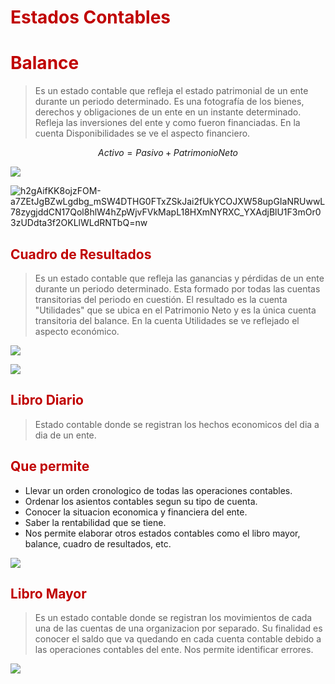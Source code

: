 # <span style="color:#c00000">Estados Contables</span>

# <span style="color:#c00000">Balance</span>

> Es un estado contable que refleja el estado patrimonial de un ente durante un periodo determinado.
> Es una fotografía de los bienes, derechos y obligaciones de un ente en un instante determinado.
> Refleja las inversiones del ente y como fueron financiadas.
> En la cuenta Disponibilidades se ve el aspecto financiero.

$$Activo = Pasivo + Patrimonio Neto$$


![](https://lh7-us.googleusercontent.com/p5ahJfaKaKKd9a9aTKtLBCirTM__K8CehSbp8puG298z6fBmS14MZBYQrI1lNgV2FHuqjVf8fWS_-cyiimiHOLM3Tthgkpri6i8LS4diJFFT3qizlvQAw2z43Uw6wSebcL0I4vGlsqi6Tg6ycr5o3ClFLQ=nw)


![h2gAifKK8ojzFOM-a7ZEtJgBZwLgdbg_mSW4DTHG0FTxZSkJai2fUkYCOJXW58upGIaNRUwwL78zygjddCN17Qol8hlW4hZpWjvFVkMapL18HXmNYRXC_YXAdjBlU1F3mOr03zUDdta3f2OKLlWLdRNTbQ=nw](https://lh7-us.googleusercontent.com/h2gAifKK8ojzFOM-a7ZEtJgBZwLgdbg_mSW4DTHG0FTxZSkJai2fUkYCOJXW58upGIaNRUwwL78zygjddCN17Qol8hlW4hZpWjvFVkMapL18HXmNYRXC_YXAdjBlU1F3mOr03zUDdta3f2OKLlWLdRNTbQ=nw)

## <span style="color:#c00000">Cuadro de Resultados</span> 

> Es un estado contable que refleja las ganancias y pérdidas de un ente durante un periodo determinado.
> Esta formado por todas las cuentas transitorias del periodo en cuestión.
> El resultado es la cuenta "Utilidades" que se ubica en el Patrimonio Neto y es la única cuenta transitoria del balance.
> En la cuenta Utilidades se ve reflejado el aspecto económico.


![](https://lh7-us.googleusercontent.com/Jx5gJlo5KLVDKWrj3oAqaPe7NRGIyFnihu_mo4sfmTyxwpavCM0-V53qLtqloNDR9UyqAnvlUEtg4JA6Tz3dwhv2DXBXhh26v1NOEfA9svByyY5qh8aBGr3vrubq-uI9DegSW7AM-hy7f8I9ZR_KLuo_KA=nw)

![](https://lh7-us.googleusercontent.com/43vlHBtinOuq3nQgxlxWDObSLUomvYRyIC92_IzH2DutPZ5ahGtpJADZc5wF8w9Jj81muQA-IbN9CkC7rytVwciFxu4NZHvdLgSfy--XLljOxR6EoFqBzs5h7x9kGLk2dbACmXFwPb2GeX6PkeuG9b8aBA=nw)

## <span style="color:#c00000">Libro Diario</span>

> Estado contable donde se registran los hechos economicos del dia a dia de un ente.

## <span style="color:#c00000">Que permite</span>

- Llevar un orden cronologico de todas las operaciones contables.
- Ordenar los asientos contables segun su tipo de cuenta.
- Conocer la situacion economica y financiera del ente.
- Saber la rentabilidad que se tiene.
- Nos permite elaborar otros estados contables como el libro mayor, balance, cuadro de resultados, etc.


![](https://lh7-us.googleusercontent.com/uCp0gQllSwOPCPuzhpThGDbO1togK8x4qZwQKIUaNNFPD9I3zB4MC6G6zfEOYHXJSNAg-XKZom97fRVbhrG9njwPD6BXBJ17U_gldu6tk-Jp-46B2O40uNOEkV7W1XzHQ9fdxGm5cGIrMEO2qFKGSgWBNQ=nw)


## <span style="color:#c00000">Libro Mayor</span>

> Es un estado contable donde se registran los movimientos de cada una de las cuentas de una organizacion por separado.
> Su finalidad es conocer el saldo que va quedando en cada cuenta contable debido a las operaciones contables del ente. Nos permite identificar errores.

![](https://lh7-us.googleusercontent.com/7ep51-z2yqXkjlV2kh4jyitW1ZR82QGhc7__vwpHzEC_V7MP2XYP3OP7VZqO2zLjCxGkVv-o3uMkpbUuCispOeYxtX8OMGmYOyZPrf1vTaIwJI9OJ1qFPIMunkVeGvRwtYC8JoNdkX8Nk5-_82zebPHoIw=nw)